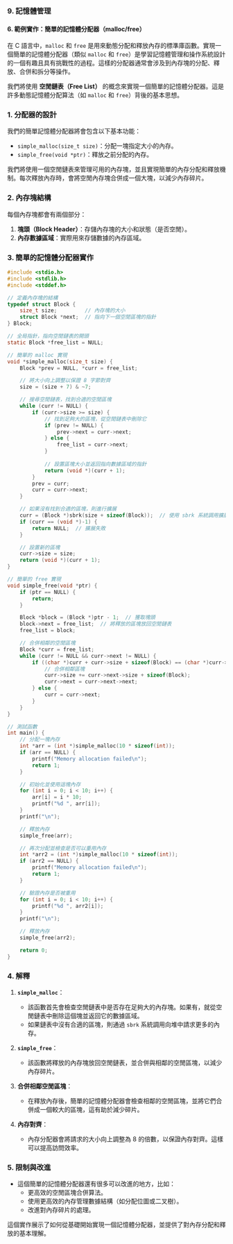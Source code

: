 ### 9. **記憶體管理**

#### 6. **範例實作：簡單的記憶體分配器（malloc/free）**

在 C 語言中，`malloc` 和 `free` 是用來動態分配和釋放內存的標準庫函數。實現一個簡單的記憶體分配器（類似 `malloc` 和 `free`）是學習記憶體管理和操作系統設計的一個有趣且具有挑戰性的過程。這樣的分配器通常會涉及到內存塊的分配、釋放、合併和拆分等操作。

我們將使用 **空閒鏈表（Free List）** 的概念來實現一個簡單的記憶體分配器。這是許多動態記憶體分配算法（如 `malloc` 和 `free`）背後的基本思想。

### 1. **分配器的設計**

我們的簡單記憶體分配器將會包含以下基本功能：
- `simple_malloc(size_t size)`：分配一塊指定大小的內存。
- `simple_free(void *ptr)`：釋放之前分配的內存。

我們將使用一個空閒鏈表來管理可用的內存塊，並且實現簡單的內存分配和釋放機制。每次釋放內存時，會將空閒內存塊合併成一個大塊，以減少內存碎片。

### 2. **內存塊結構**

每個內存塊都會有兩個部分：
1. **塊頭（Block Header）**：存儲內存塊的大小和狀態（是否空閒）。
2. **內存數據區域**：實際用來存儲數據的內存區域。

### 3. **簡單的記憶體分配器實作**

```c
#include <stdio.h>
#include <stdlib.h>
#include <stddef.h>

// 定義內存塊的結構
typedef struct Block {
    size_t size;         // 內存塊的大小
    struct Block *next;  // 指向下一個空閒區塊的指針
} Block;

// 全局指針，指向空閒鏈表的開頭
static Block *free_list = NULL;

// 簡單的 malloc 實現
void *simple_malloc(size_t size) {
    Block *prev = NULL, *curr = free_list;

    // 將大小向上調整以保證 8 字節對齊
    size = (size + 7) & ~7;

    // 搜尋空閒鏈表，找到合適的空閒區塊
    while (curr != NULL) {
        if (curr->size >= size) {
            // 找到足夠大的區塊，從空閒鏈表中刪除它
            if (prev != NULL) {
                prev->next = curr->next;
            } else {
                free_list = curr->next;
            }
            
            // 設置區塊大小並返回指向數據區域的指針
            return (void *)(curr + 1);
        }
        prev = curr;
        curr = curr->next;
    }

    // 如果沒有找到合適的區塊，則進行擴展
    curr = (Block *)sbrk(size + sizeof(Block));  // 使用 sbrk 系統調用擴展堆空間
    if (curr == (void *)-1) {
        return NULL;  // 擴展失敗
    }

    // 設置新的區塊
    curr->size = size;
    return (void *)(curr + 1);
}

// 簡單的 free 實現
void simple_free(void *ptr) {
    if (ptr == NULL) {
        return;
    }

    Block *block = (Block *)ptr - 1;  // 獲取塊頭
    block->next = free_list;  // 將釋放的區塊放回空閒鏈表
    free_list = block;

    // 合併相鄰的空閒區塊
    Block *curr = free_list;
    while (curr != NULL && curr->next != NULL) {
        if ((char *)curr + curr->size + sizeof(Block) == (char *)curr->next) {
            // 合併相鄰區塊
            curr->size += curr->next->size + sizeof(Block);
            curr->next = curr->next->next;
        } else {
            curr = curr->next;
        }
    }
}

// 測試函數
int main() {
    // 分配一塊內存
    int *arr = (int *)simple_malloc(10 * sizeof(int));
    if (arr == NULL) {
        printf("Memory allocation failed\n");
        return 1;
    }

    // 初始化並使用這塊內存
    for (int i = 0; i < 10; i++) {
        arr[i] = i * 10;
        printf("%d ", arr[i]);
    }
    printf("\n");

    // 釋放內存
    simple_free(arr);

    // 再次分配並檢查是否可以重用內存
    int *arr2 = (int *)simple_malloc(10 * sizeof(int));
    if (arr2 == NULL) {
        printf("Memory allocation failed\n");
        return 1;
    }

    // 驗證內存是否被重用
    for (int i = 0; i < 10; i++) {
        printf("%d ", arr2[i]);
    }
    printf("\n");

    // 釋放內存
    simple_free(arr2);

    return 0;
}
```

### 4. **解釋**

1. **`simple_malloc`**：
   - 該函數首先會檢查空閒鏈表中是否存在足夠大的內存塊。如果有，就從空閒鏈表中刪除這個塊並返回它的數據區域。
   - 如果鏈表中沒有合適的區塊，則通過 `sbrk` 系統調用向堆中請求更多的內存。

2. **`simple_free`**：
   - 該函數將釋放的內存塊放回空閒鏈表，並合併與相鄰的空閒區塊，以減少內存碎片。

3. **合併相鄰空閒區塊**：
   - 在釋放內存後，簡單的記憶體分配器會檢查相鄰的空閒區塊，並將它們合併成一個較大的區塊，這有助於減少碎片。

4. **內存對齊**：
   - 內存分配器會將請求的大小向上調整為 8 的倍數，以保證內存對齊。這樣可以提高訪問效率。

### 5. **限制與改進**
- 這個簡單的記憶體分配器還有很多可以改進的地方，比如：
  - 更高效的空閒區塊合併算法。
  - 使用更高效的內存管理數據結構（如分配位圖或二叉樹）。
  - 改進對內存碎片的處理。

這個實作展示了如何從基礎開始實現一個記憶體分配器，並提供了對內存分配和釋放的基本理解。